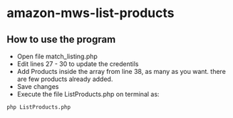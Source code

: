 # amazon-mws-list-products

## How to use the program 

- Open file match_listing.php
- Edit lines 27 - 30 to update the credentils 
- Add Products inside the array from line 38, as many as you want. there are few products already added.
- Save changes 
- Execute the file ListProducts.php on terminal as:
```
php ListProducts.php
```

